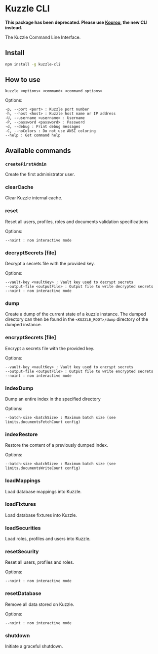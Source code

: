 # Kuzzle CLI

**This package has been deprecated. Please use [Kourou](https://github.com/kuzzleio/kourou), the new CLI instead.**

The Kuzzle Command Line Interface.

## Install 

```sh
npm install -g kuzzle-cli
```

## How to use

```
kuzzle <options> <command> <command options>
```

Options:

    -p, --port <port> : Kuzzle port number
    -h, --host <host> : Kuzzle host name or IP address
    -U, --username <username> : Username
    -P, --password <password> : Password
    -d, --debug : Print debug messages
    -C, --noColors : Do not use ANSI coloring
    --help : Get command help    

## Available commands

### `createFirstAdmin`

Create the first administrator user.

### clearCache

Clear Kuzzle internal cache.

### reset

Reset all users, profiles, roles and documents validation specifications

Options:

    --noint : non interactive mode

### decryptSecrets [file]

Decrypt a secrets file with the provided key.

Options:

    --vault-key <vaultKey> : Vault key used to decrypt secrets
    --output-file <outputFile> : Output file to write decrypted secrets
    --noint : non interactive mode

### dump

Create a dump of the current state of a kuzzle instance. The dumped directory can then be found in the `<KUZZLE_ROOT>/dump` directory of the dumped instance.

### encryptSecrets [file]

Encrypt a secrets file with the provided key.

Options:

    --vault-key <vaultKey> : Vault key used to encrypt secrets
    --output-file <outputFile> : Output file to write encrypted secrets
    --noint : non interactive mode

### indexDump <index> <path>

Dump an entire index in the specified directory

Options:

    --batch-size <batchSize> : Maximum batch size (see limits.documentsFetchCount config)

### indexRestore <path>

Restore the content of a previously dumped index.

Options:

    --batch-size <batchSize> : Maximum batch size (see limits.documentsWriteCount config)

### loadMappings <file>

Load database mappings into Kuzzle.

### loadFixtures <file>

Load database fixtures into Kuzzle.

### loadSecurities <file>

Load roles, profiles and users into Kuzzle.

### resetSecurity

Reset all users, profiles and roles.

Options:

    --noint : non interactive mode

### resetDatabase

Remove all data stored on Kuzzle.

Options:    

    --noint : non interactive mode

### shutdown

Initiate a graceful shutdown.
